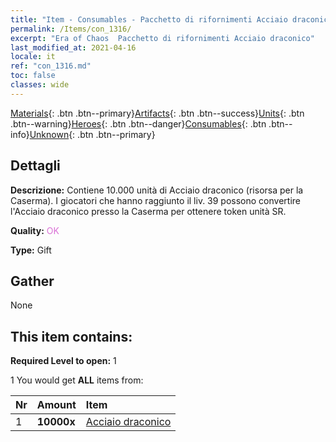 ```yaml
---
title: "Item - Consumables - Pacchetto di rifornimenti Acciaio draconico"
permalink: /Items/con_1316/
excerpt: "Era of Chaos  Pacchetto di rifornimenti Acciaio draconico"
last_modified_at: 2021-04-16
locale: it
ref: "con_1316.md"
toc: false
classes: wide
---
```

 [Materials](/it/Items/){: .btn .btn--primary}[Artifacts](/it/Items/Artifacts/){: .btn .btn--success}[Units](/it/Items/Units/){: .btn .btn--warning}[Heroes](/it/Items/Heroes/){: .btn .btn--danger}[Consumables](/it/Items/Consumables/){: .btn .btn--info}[Unknown](/it/Items/Unknown/){: .btn .btn--primary}

## Dettagli
 **Descrizione:** Contiene 10.000 unità di Acciaio draconico (risorsa per la Caserma). I giocatori che hanno raggiunto il liv. 39 possono convertire l'Acciaio draconico presso la Caserma per ottenere token unità SR.

 **Quality:** <span style="color: #DA70D6">OK</span>

 **Type:** Gift

## Gather

  None

## This item contains:

 **Required Level to open:** 1

 1 You would get **ALL** items  from:

  | Nr | Amount |     Item    |
  |:---|:-------|:------------|
  | 1 |  **10000x** | [Acciaio draconico](/it/Items/con_880/) |  | 
